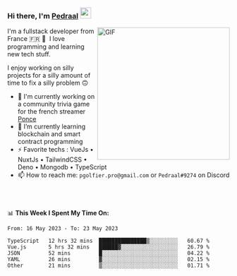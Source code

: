 ### Hi there, I'm <a href="https://pedraal.dev" target="_blank">Pedraal</a> <img src="https://media.giphy.com/media/hvRJCLFzcasrR4ia7z/giphy.gif" width="25px">
<img align="right" alt="GIF" src="https://pedraal.dev/avatar.png" width="300" height="300" />

I'm a fullstack developer from France 🇫🇷 🥖 &nbsp;I love programming and learning new
tech stuff.

I enjoy working on silly projects for a silly amount of time to fix a silly problem 🙃

- 🔭  I'm currently working on a community trivia game for the french streamer <a href="https://twitch.tv/ponce" target="_blank">Ponce</a>
- 🌱 I’m currently learning blockchain and smart contract programming
- ⚡ Favorite techs : VueJs &bull; NuxtJs &bull; TailwindCSS &bull; Deno &bull; Mongodb &bull; TypeScript
- 📫 How to reach me: `pgolfier.pro@gmail.com` or `Pedraal#9274` on Discord

<br>
<br>

📊 **This Week I Spent My Time On:**
<!--START_SECTION:waka-->

```text
From: 16 May 2023 - To: 23 May 2023

TypeScript   12 hrs 32 mins  ███████████████▒░░░░░░░░░   60.67 %
Vue.js       5 hrs 32 mins   ██████▓░░░░░░░░░░░░░░░░░░   26.79 %
JSON         52 mins         █░░░░░░░░░░░░░░░░░░░░░░░░   04.22 %
YAML         26 mins         ▓░░░░░░░░░░░░░░░░░░░░░░░░   02.15 %
Other        21 mins         ▒░░░░░░░░░░░░░░░░░░░░░░░░   01.71 %
```

<!--END_SECTION:waka-->
